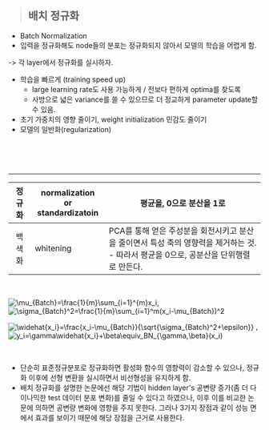 > ## 배치 정규화

- Batch Normalization
- 입력을 정규화해도 node들의 분포는 정규화되지 않아서 모델의 학습을 어렵게 함.

-> 각 layer에서 정규화를 실시하자.

- 학습을 빠르게 (training speed up)
  - large learning rate도 사용 가능하게 / 전보다 편하게 optima를 찾도록
  - 사방으로 넓은 variance를 쓸 수 있으므로 더 정교하게 parameter update할 수 있음.
- 초기 가중치의 영향 줄이기, weight initialization 민감도 줄이기
- 모델의 일반화(regularization)

<br /><br /><br />

---

| 정규화 | normalization<br />or standardizatoin | 평균을, 0으로 분산을 1로                                                                                                                    |
| :----: | ------------------------------------- | ------------------------------------------------------------------------------------------------------------------------------------------- |
| 백색화 | whitening                             | PCA를 통해 얻은 주성분을 회전시키고 분산을 줄이면서 특성 축의 영향력을 제거하는 것.<br />- 따라서 평균을 0으로, 공분산을 단위행렬로 만든다. |

<br />

<img src="https://latex.codecogs.com/svg.latex?\mu_{Batch}=\frac{1}{m}\sum_{i=1}^{m}x_i" alt="\mu_{Batch}=\frac{1}{m}\sum_{i=1}^{m}x_i" />, <img src="https://latex.codecogs.com/svg.latex?\sigma_{Batch}^2=\frac{1}{m}\sum_{i=1}^m(x_i-\mu_{Batch})^2" alt="\sigma_{Batch}^2=\frac{1}{m}\sum_{i=1}^m(x_i-\mu_{Batch})^2" />

<img align="center" src="https://latex.codecogs.com/svg.latex?\widehat{x_i}=\frac{x_i-\mu_{Batch}}{\sqrt{\sigma_{Batch}^2+\epsilon}}" alt="\widehat{x_i}=\frac{x_i-\mu_{Batch}}{\sqrt{\sigma_{Batch}^2+\epsilon}}" /> , <img align="center" src="https://latex.codecogs.com/svg.latex?y_i=\gamma\widehat{x_i}+\beta\equiv_BN_{\gamma,\beta}(x_i)" alt="y_i=\gamma\widehat{x_i}+\beta\equiv_BN_{\gamma,\beta}(x_i)" />

<br />

- 단순히 표준정규분포로 정규화하면 활성화 함수의 영향력이 감소할 수 있으나, 정규화 이후에 선형 변환을 실시하면서 비선형성을 유지하게 함.
- 배치 정규화를 설명한 논문에선 해당 기법이 hidden layer's 공변량 증가(좀 더 다이나믹한 test 데이터 분포 변화)를 줄일 수 있다고 하였으나, 이후 이를 비교한 논문에 의하면 공변량 변화에 영향을 주지 못한다. 그러나 3가지 장점과 같이 성능 면에서 효과를 보이기 때문에 해당 장점을 근거로 사용한다.
